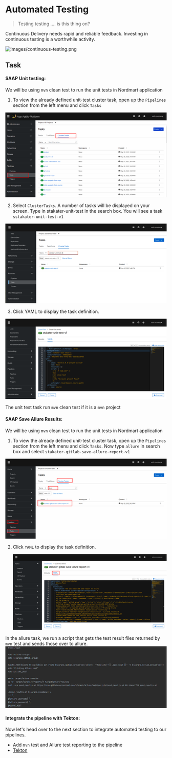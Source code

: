 # Automated Testing

> Testing testing .... is this thing on?

Continuous Delivery needs rapid and reliable feedback. Investing in continuous testing is a worthwhile activity.

![images/continuous-testing.png](images/continuous-testing.png)
## Task


#### SAAP Unit testing:

We will be using `mvn` clean test to run the unit tests in Nordmart application

1. To view the already defined unit-test cluster task, open up the `Pipelines` section from the left menu and click `Tasks`

![cluster-tasks](./images/cluster-tasks.png)

2. Select `ClusterTasks`. A number of tasks will be displayed on your screen. Type in stakater-unit-test in the search box. You will see a task ` sstakater-unit-test-v1`
   
  ![stakater-unit-test](./images/stakater-unit-test.png)

3. Click YAML to display the task definition.

 ![unit-test-code.png](./images/unit-test-code.png)

The unit test task run `mvn` clean test if it is a `mvn` project

#### SAAP Save Allure Results:

We will be using `mvn` clean test to run the unit tests in Nordmart application

1. To view the already defined unit-test cluster task, open up the `Pipelines` section from the left menu and click `Tasks`. Now type `allure` in search box and select  `stakater-gitlab-save-allure-report-v1`

![allure-OpenShift.png](./images/allure-openshift.png)

2. Click `YAML` to display the task definition.

   ![allure-yaml.png](./images/allure-yaml.png)

In the allure task, we run a script that gets the test result files returned by `mvn` test and sends those over to allure.
  ![allure-code.png](./images/allure-code.png)

#### Integrate the pipeline with Tekton:

Now let's head over to the next section to integrate automated testing to our pipelines.

- Add `mvn` test and Allure test reporting to the pipeline 
- <span style="color:blue;">[Tekton](2b-tekton.md)</span>
